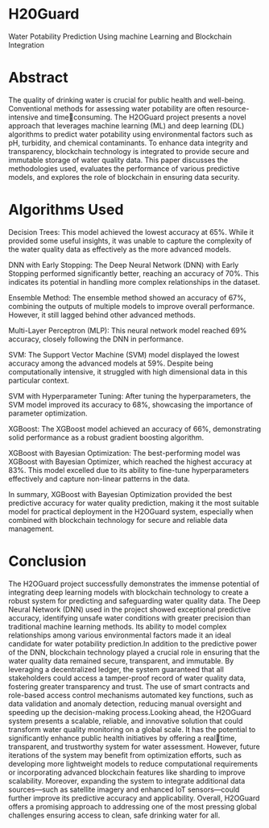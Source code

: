# H20Guard
Water Potability Prediction Using machine Learning and Blockchain Integration

# Abstract
The quality of drinking water is crucial for public health and well-being. Conventional methods for assessing water potability are often resource-intensive and timeconsuming. The H2OGuard project presents a novel approach that leverages machine learning (ML) and deep learning (DL) algorithms to predict water potability using environmental factors such as pH, turbidity, and chemical contaminants. To enhance data integrity and transparency, blockchain technology is integrated to provide secure and immutable storage of water quality data. This paper discusses the methodologies used, evaluates the performance of various predictive models, and explores the role of blockchain in ensuring data security.

# Algorithms Used
Decision Trees: This model achieved the lowest accuracy at 65%. While it provided some useful insights, it was unable to capture the complexity of the water quality data as effectively as the more advanced models.

DNN with Early Stopping: The Deep Neural Network (DNN) with Early Stopping performed significantly better, reaching an  accuracy of 70%. This indicates its potential in handling more complex relationships in the dataset.

Ensemble Method: The ensemble method showed an accuracy of 67%, combining the outputs of multiple models to improve overall performance. However, it still lagged behind other advanced methods.

Multi-Layer Perceptron (MLP): This neural network model reached 69% accuracy, closely following the DNN in performance.

SVM: The Support Vector Machine (SVM) model displayed the lowest accuracy among the advanced models at 59%. Despite being computationally intensive, it struggled with high dimensional data in this particular context.

SVM with Hyperparameter Tuning: After tuning the hyperparameters, the SVM model improved its accuracy to 68%, showcasing the importance of parameter optimization.

XGBoost: The XGBoost model achieved an accuracy of 66%, demonstrating solid performance as a robust gradient boosting algorithm.

XGBoost with Bayesian Optimization: The best-performing model was XGBoost with Bayesian Optimizer, which reached the highest accuracy at 83%. This model excelled due to its ability to fine-tune hyperparameters effectively and capture non-linear patterns in the data.

In summary, XGBoost with Bayesian Optimization provided the best predictive accuracy for water quality prediction, making it the most suitable model for practical deployment in the H2OGuard system, especially when combined with blockchain technology for secure and reliable data management.

# Conclusion
The H2OGuard project successfully demonstrates the immense potential of integrating deep learning models with blockchain technology to create a robust system for predicting and safeguarding water quality data. The Deep Neural Network (DNN) used in the project showed exceptional predictive accuracy, identifying unsafe water conditions with greater precision than traditional machine learning methods. Its ability to model complex relationships among various environmental factors made it an ideal candidate for water potability prediction.In addition to the predictive power of the DNN, blockchain technology played a crucial role in ensuring that the water quality data remained secure, transparent, and immutable. By leveraging a decentralized ledger, the system guaranteed that all stakeholders could access a tamper-proof record of water quality data, fostering greater transparency and trust. The use of smart contracts and role-based access control mechanisms automated key functions, such as data validation and anomaly detection, reducing manual oversight and speeding up the decision-making process.Looking ahead, the H2OGuard system presents a scalable, reliable, and innovative solution that could transform water quality monitoring on a global scale. It has the potential to significantly enhance public health initiatives by offering a realtime, transparent, and trustworthy system for water assessment. However, future iterations of the system may benefit from optimization efforts, such as developing more lightweight models to reduce computational requirements or incorporating advanced blockchain features like sharding to improve scalability. Moreover, expanding the system to integrate additional data sources—such as satellite imagery and enhanced IoT sensors—could further improve its predictive accuracy and applicability. Overall, H2OGuard offers a promising approach to addressing one of the most pressing global challenges ensuring access to clean, safe drinking water for all.

